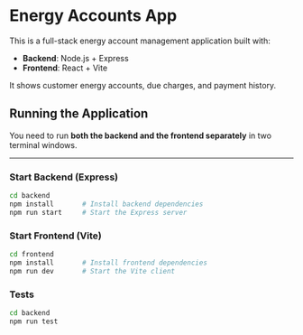# Energy Accounts App

This is a full-stack energy account management application built with:

- **Backend**: Node.js + Express
- **Frontend**: React + Vite

It shows customer energy accounts, due charges, and payment history.

## Running the Application

You need to run **both the backend and the frontend separately** in two terminal windows.

---

### Start Backend (Express)

```bash
cd backend
npm install       # Install backend dependencies
npm run start     # Start the Express server
```

### Start Frontend (Vite)

```bash
cd frontend
npm install       # Install frontend dependencies
npm run dev       # Start the Vite client
```
### Tests

```bash
cd backend
npm run test
```